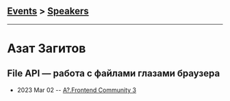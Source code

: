 ## [Events](../README.md) > [Speakers](../speakers.md)
---

# Азат Загитов

## File API — работа с файлами глазами браузера
- 2023 Mar 02 -- [A?.Frontend Community 3](https://youtu.be/55ogtGJgwjg)    
